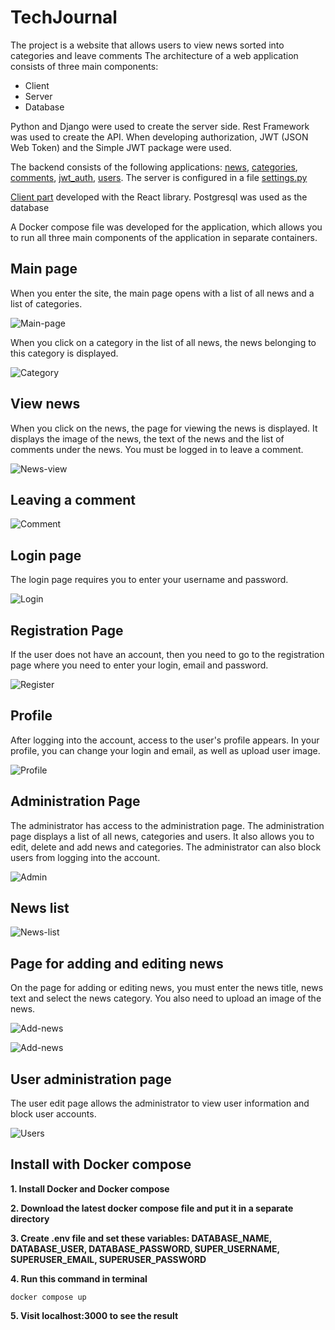 # TechJournal
The project is a website that allows users to view news sorted into categories and leave comments
The architecture of a web application consists of three main components:
- Client
- Server
- Database

Python and Django were used to create the server side. Rest Framework was used to create the API. When developing authorization, JWT (JSON Web Token) and the Simple JWT package were used.

The backend consists of the following applications: [news](news/), [categories](categories/), [comments](comments/), [jwt_auth](jwt_auth/), [users](users/). The server is configured in a file [settings.py](TechJournal/settings.py)

[Client part](client/) developed with the React library. Postgresql was used as the database

A Docker compose file was developed for the application, which allows you to run all three main components of the application in separate containers.

## Main page

When you enter the site, the main page opens with a list of all news and a list of categories.

![Main-page](screenshots/main.jpg)

When you click on a category in the list of all news, the news belonging to this category is displayed.

![Category](screenshots/category.jpg)

## View news

When you click on the news, the page for viewing the news is displayed. It displays the image of the news, the text of the news and the list of comments
under the news. You must be logged in to leave a comment.

![News-view](screenshots/news-view.jpg)

## Leaving a comment

![Comment](screenshots/news-view-2.jpg)

## Login page

The login page requires you to enter your username and password.

![Login](screenshots/login.jpg)

## Registration Page

If the user does not have an account, then you need to go to the registration page where you need to enter your login, email and password.

![Register](screenshots/register.jpg)

## Profile

After logging into the account, access to the user's profile appears. In your profile, you can change your login and email, as well as upload
user image.

![Profile](screenshots/profile.jpg)

## Administration Page

The administrator has access to the administration page. The administration page displays a list of all news, categories and users.
It also allows you to edit, delete and add news and categories. The administrator can also block users from logging into the account.

![Admin](screenshots/admin-main.jpg)

## News list

![News-list](screenshots/admin-news-1.jpg)

## Page for adding and editing news

On the page for adding or editing news, you must enter the news title, news text and select the news category.
You also need to upload an image of the news.

![Add-news](screenshots/admin-news-2.jpg)

![Add-news](screenshots/admin-news-3.jpg)

## User administration page

The user edit page allows the administrator to view user information and block
user accounts.

![Users](screenshots/admin-user.jpg)

## Install with Docker compose

  **1. Install Docker and Docker compose**
  
  **2. Download the latest docker compose file and put it in a separate directory**
  
  **3. Create .env file and set these variables: DATABASE_NAME, DATABASE_USER, DATABASE_PASSWORD, SUPER_USERNAME, SUPERUSER_EMAIL, SUPERUSER_PASSWORD**
  
  **4. Run this command in terminal**
  ```
  docker compose up
  ```
  **5. Visit localhost:3000 to see the result**
